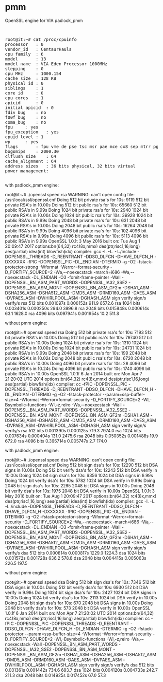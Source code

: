 # pmm

OpenSSL engine for VIA padlock_pmm

<pre> 
 
root@it:~# cat /proc/cpuinfo 
processor	: 0
vendor_id	: CentaurHauls
cpu family	: 6
model		: 13
model name	: VIA Eden Processor 1000MHz
stepping	: 0
cpu MHz		: 1000.154
cache size	: 128 KB
physical id	: 0
siblings	: 1
core id		: 0
cpu cores	: 1
apicid		: 0
initial apicid	: 0
fdiv_bug	: no
f00f_bug	: no
coma_bug	: no
fpu		: yes
fpu_exception	: yes
cpuid level	: 1
wp		: yes
flags		: fpu vme de pse tsc msr pae mce cx8 sep mtrr pge cmov pat clflush acpi mmx fxsr sse sse2 tm nx pni est tm2 xtpr rng rng_en ace ace_en ace2 ace2_en phe phe_en pmm pmm_en
bogomips	: 2000.30
clflush size	: 64
cache_alignment	: 64
address sizes	: 36 bits physical, 32 bits virtual
power management:

</pre> 

with padlock_pmm engine: 

root@it:~# ./openssl speed rsa
WARNING: can't open config file: /usr/local/ssl/openssl.cnf
Doing 512 bit private rsa's for 10s: 9119 512 bit private RSA's in 10.00s
Doing 512 bit public rsa's for 10s: 65660 512 bit public RSA's in 9.99s
Doing 1024 bit private rsa's for 10s: 2940 1024 bit private RSA's in 10.00s
Doing 1024 bit public rsa's for 10s: 39928 1024 bit public RSA's in 9.99s
Doing 2048 bit private rsa's for 10s: 631 2048 bit private RSA's in 10.00s
Doing 2048 bit public rsa's for 10s: 16264 2048 bit public RSA's in 9.99s
Doing 4096 bit private rsa's for 10s: 102 4096 bit private RSA's in 9.99s
Doing 4096 bit public rsa's for 10s: 5113 4096 bit public RSA's in 9.99s
OpenSSL 1.0.1t  3 May 2016
built on: Tue Aug  1 20:09:47 2017
options:bn(64,32) rc4(8x,mmx) des(ptr,risc1,16,long) aes(partial) idea(int) blowfish(idx) 
compiler: gcc -I. -I.. -I../include  -DOPENSSL_THREADS -D_REENTRANT -DDSO_DLFCN -DHAVE_DLFCN_H -DXXXXXX -fPIC -DOPENSSL_PIC -DL_ENDIAN -DTERMIO -g -O2 -fstack-protector-strong -Wformat -Werror=format-security -D_FORTIFY_SOURCE=2 -Wa,--noexecstack -march=i686 -Wa,--noexecstack -DL_ENDIAN -O3 -fomit-frame-pointer -Wall -DOPENSSL_BN_ASM_PART_WORDS -DOPENSSL_IA32_SSE2 -DOPENSSL_BN_ASM_MONT -DOPENSSL_BN_ASM_GF2m -DSHA1_ASM -DSHA256_ASM -DSHA512_ASM -DMD5_ASM -DRMD160_ASM -DAES_ASM -DVPAES_ASM -DWHIRLPOOL_ASM -DGHASH_ASM
                  sign    verify    sign/s verify/s
rsa  512 bits 0.001097s 0.000152s    911.9   6572.6
rsa 1024 bits 0.003401s 0.000250s    294.0   3996.8
rsa 2048 bits 0.015848s 0.000614s     63.1   1628.0
rsa 4096 bits 0.097941s 0.001954s     10.2    511.8


without pmm engine: 

root@it:~# openssl speed rsa
Doing 512 bit private rsa's for 10s: 7193 512 bit private RSA's in 10.00s
Doing 512 bit public rsa's for 10s: 79740 512 bit public RSA's in 10.00s
Doing 1024 bit private rsa's for 10s: 1310 1024 bit private RSA's in 10.00s
Doing 1024 bit public rsa's for 10s: 24731 1024 bit public RSA's in 9.99s
Doing 2048 bit private rsa's for 10s: 199 2048 bit private RSA's in 10.02s
Doing 2048 bit public rsa's for 10s: 6720 2048 bit public RSA's in 10.00s
Doing 4096 bit private rsa's for 10s: 28 4096 bit private RSA's in 10.24s
Doing 4096 bit public rsa's for 10s: 1740 4096 bit public RSA's in 10.00s
OpenSSL 1.0.1f 6 Jan 2014
built on: Mon Apr  7 21:20:02 UTC 2014
options:bn(64,32) rc4(8x,mmx) des(ptr,risc1,16,long) aes(partial) blowfish(idx)
compiler: cc -fPIC -DOPENSSL_PIC -DOPENSSL_THREADS -D_REENTRANT -DDSO_DLFCN -DHAVE_DLFCN_H -DL_ENDIAN -DTERMIO -g -O2 -fstack-protector --param=ssp-buffer-size=4 -Wformat -Werror=format-security -D_FORTIFY_SOURCE=2 -Wl,-Bsymbolic-functions -Wl,-z,relro -Wa,--noexecstack -Wall -DOPENSSL_BN_ASM_PART_WORDS -DOPENSSL_IA32_SSE2 -DOPENSSL_BN_ASM_MONT -DOPENSSL_BN_ASM_GF2m -DSHA1_ASM -DSHA256_ASM -DSHA512_ASM -DMD5_ASM -DRMD160_ASM -DAES_ASM -DVPAES_ASM -DWHIRLPOOL_ASM -DGHASH_ASM
                  sign    verify    sign/s verify/s
rsa  512 bits 0.001390s 0.000125s    719.3   7974.0
rsa 1024 bits 0.007634s 0.000404s    131.0   2475.6
rsa 2048 bits 0.050352s 0.001488s     19.9    672.0
rsa 4096 bits 0.365714s 0.005747s      2.7    174.0


with padlock_pmm engine: 

root@it:~# ./openssl speed dsa
WARNING: can't open config file: /usr/local/ssl/openssl.cnf
Doing 512 bit sign dsa's for 10s: 12290 512 bit DSA signs in 10.00s
Doing 512 bit verify dsa's for 10s: 12243 512 bit DSA verify in 10.00s
Doing 1024 bit sign dsa's for 10s: 6356 1024 bit DSA signs in 9.99s
Doing 1024 bit verify dsa's for 10s: 5782 1024 bit DSA verify in 9.99s
Doing 2048 bit sign dsa's for 10s: 2265 2048 bit DSA signs in 10.00s
Doing 2048 bit verify dsa's for 10s: 1975 2048 bit DSA verify in 10.00s
OpenSSL 1.0.1t  3 May 2016
built on: Tue Aug  1 20:09:47 2017
options:bn(64,32) rc4(8x,mmx) des(ptr,risc1,16,long) aes(partial) idea(int) blowfish(idx) 
compiler: gcc -I. -I.. -I../include  -DOPENSSL_THREADS -D_REENTRANT -DDSO_DLFCN -DHAVE_DLFCN_H -DXXXXXX -fPIC -DOPENSSL_PIC -DL_ENDIAN -DTERMIO -g -O2 -fstack-protector-strong -Wformat -Werror=format-security -D_FORTIFY_SOURCE=2 -Wa,--noexecstack -march=i686 -Wa,--noexecstack -DL_ENDIAN -O3 -fomit-frame-pointer -Wall -DOPENSSL_BN_ASM_PART_WORDS -DOPENSSL_IA32_SSE2 -DOPENSSL_BN_ASM_MONT -DOPENSSL_BN_ASM_GF2m -DSHA1_ASM -DSHA256_ASM -DSHA512_ASM -DMD5_ASM -DRMD160_ASM -DAES_ASM -DVPAES_ASM -DWHIRLPOOL_ASM -DGHASH_ASM
                  sign    verify    sign/s verify/s
dsa  512 bits 0.000814s 0.000817s   1229.0   1224.3
dsa 1024 bits 0.001572s 0.001728s    636.2    578.8
dsa 2048 bits 0.004415s 0.005063s    226.5    197.5


without pmm engine: 

root@it:~# openssl speed dsa
Doing 512 bit sign dsa's for 10s: 7346 512 bit DSA signs in 10.00s
Doing 512 bit verify dsa's for 10s: 6930 512 bit DSA verify in 9.99s
Doing 1024 bit sign dsa's for 10s: 2427 1024 bit DSA signs in 10.00s
Doing 1024 bit verify dsa's for 10s: 2113 1024 bit DSA verify in 10.00s
Doing 2048 bit sign dsa's for 10s: 670 2048 bit DSA signs in 10.00s
Doing 2048 bit verify dsa's for 10s: 573 2048 bit DSA verify in 10.00s
OpenSSL 1.0.1f 6 Jan 2014
built on: Mon Apr  7 21:20:02 UTC 2014
options:bn(64,32) rc4(8x,mmx) des(ptr,risc1,16,long) aes(partial) blowfish(idx) 
compiler: cc -fPIC -DOPENSSL_PIC -DOPENSSL_THREADS -D_REENTRANT -DDSO_DLFCN -DHAVE_DLFCN_H -DL_ENDIAN -DTERMIO -g -O2 -fstack-protector --param=ssp-buffer-size=4 -Wformat -Werror=format-security -D_FORTIFY_SOURCE=2 -Wl,-Bsymbolic-functions -Wl,-z,relro -Wa,--noexecstack -Wall -DOPENSSL_BN_ASM_PART_WORDS -DOPENSSL_IA32_SSE2 -DOPENSSL_BN_ASM_MONT -DOPENSSL_BN_ASM_GF2m -DSHA1_ASM -DSHA256_ASM -DSHA512_ASM -DMD5_ASM -DRMD160_ASM -DAES_ASM -DVPAES_ASM -DWHIRLPOOL_ASM -DGHASH_ASM
                  sign    verify    sign/s verify/s
dsa  512 bits 0.001361s 0.001442s    734.6    693.7
dsa 1024 bits 0.004120s 0.004733s    242.7    211.3
dsa 2048 bits 0.014925s 0.017452s     67.0     57.3
